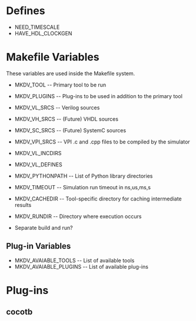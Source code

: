 

# Defines

- NEED_TIMESCALE
- HAVE_HDL_CLOCKGEN

# Makefile Variables

These variables are used inside the Makefile system.

- MKDV_TOOL     -- Primary tool to be run
- MKDV_PLUGINS  -- Plug-ins to be used in addition to the primary tool
- MKDV_VL_SRCS  -- Verilog sources
- MKDV_VH_SRCS  -- (Future) VHDL sources
- MKDV_SC_SRCS  -- (Future) SystemC sources
- MKDV_VPI_SRCS -- VPI .c and .cpp files to be compiled by the simulator

- MKDV_VL_INCDIRS
- MKDV_VL_DEFINES

- MKDV_PYTHONPATH       -- List of Python library directories

- MKDV_TIMEOUT          -- Simulation run timeout in ns,us,ms,s

- MKDV_CACHEDIR         -- Tool-specific directory for caching intermediate results
- MKDV_RUNDIR           -- Directory where execution occurs


- Separate build and run?


## Plug-in Variables
- MKDV_AVAIABLE_TOOLS   -- List of available tools 
- MKDV_AVAIABLE_PLUGINS -- List of available plug-ins

# Plug-ins

## cocotb
